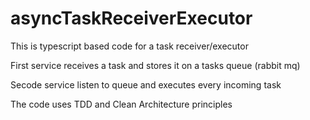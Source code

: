 # asyncTaskReceiverExecutor

This is typescript based code for a task receiver/executor

First service receives a task and stores it on a tasks queue (rabbit mq)

Secode service listen to queue and executes every incoming task

The code uses TDD and Clean Architecture principles
